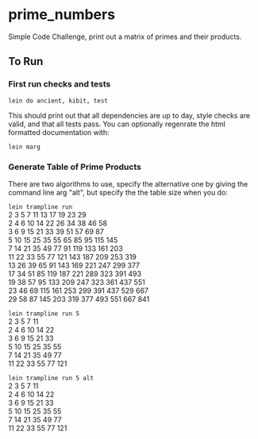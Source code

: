 # prime_numbers

Simple Code Challenge, print out a matrix of primes and their products.

## To Run

### First run checks and tests

`lein do ancient, kibit, test`

This should print out that all dependencies are up to day, style checks
are valid, and that all tests pass.  You can optionally regenrate the
html formatted documentation with:

`lein marg`

### Generate Table of Prime Products

There are two algorithms to use, specify the alternative one by giving
the command line arg "alt", but specify the the table size when you do:

`lein trampline run`</br>
 	2	3	5	7	11	13	17	19	23	29</br>
2	4	6	10	14	22	26	34	38	46	58</br>
3	6	9	15	21	33	39	51	57	69	87</br>
5	10	15	25	35	55	65	85	95	115	145</br>
7	14	21	35	49	77	91	119	133	161	203</br>
11	22	33	55	77	121	143	187	209	253	319</br>
13	26	39	65	91	143	169	221	247	299	377</br>
17	34	51	85	119	187	221	289	323	391	493</br>
19	38	57	95	133	209	247	323	361	437	551</br>
23	46	69	115	161	253	299	391	437	529	667</br>
29	58	87	145	203	319	377	493	551	667	841</br>

`lein trampline run 5`</br>
 	2	3	5	7	11</br>
2	4	6	10	14	22</br>
3	6	9	15	21	33</br>
5	10	15	25	35	55</br>
7	14	21	35	49	77</br>
11	22	33	55	77	121</br>

`lein trampline run 5 alt`</br>
 	2	3	5	7	11</br>
2	4	6	10	14	22</br>
3	6	9	15	21	33</br>
5	10	15	25	35	55</br>
7	14	21	35	49	77</br>
11	22	33	55	77	121</br>

